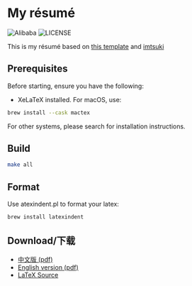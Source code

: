 # My résumé

![Alibaba](https://img.shields.io/badge/Alibaba-passing-green.svg) ![LICENSE](https://img.shields.io/github/license/imtsuki/resume)

This is my résumé based on [this template](https://github.com/billryan/resume) and [imtsuki](https://github.com/imtsuki/resume)

## Prerequisites
Before starting, ensure you have the following:
- XeLaTeX installed. For macOS, use: 
```zsh
brew install --cask mactex
```
For other systems, please search for installation instructions.

## Build

```bash
make all
```

## Format
Use atexindent.pl to format your latex:
```zsh
brew install latexindent
```

## Download/下载

- [中文版 (pdf)](./resume-zh.pdf)
- [English version (pdf)](./resume.pdf)
- [LaTeX Source](./resume.tex)
